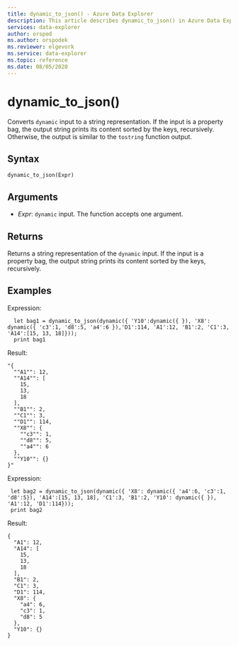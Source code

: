 ```yaml
---
title: dynamic_to_json() - Azure Data Explorer 
description: This article describes dynamic_to_json() in Azure Data Explorer.
services: data-explorer
author: orspod
ms.author: orspodek
ms.reviewer: elgevork
ms.service: data-explorer
ms.topic: reference
ms.date: 08/05/2020
---
```

# dynamic_to_json()

Converts `dynamic` input to a string representation.
If the input is a property bag, the output string prints its content sorted by the keys, recursively. Otherwise, the output is similar to the `tostring` function output.

## Syntax

`dynamic_to_json(Expr)`

## Arguments

* *Expr*: `dynamic` input. The function accepts one argument.

## Returns

Returns a string representation of the `dynamic` input. If the input is a property bag, the output string prints its content sorted by the keys, recursively.

## Examples

Expression:

```kusto
  let bag1 = dynamic_to_json(dynamic({ 'Y10':dynamic({ }), 'X8': dynamic({ 'c3':1, 'd8':5, 'a4':6 }),'D1':114, 'A1':12, 'B1':2, 'C1':3, 'A14':[15, 13, 18]}));
  print bag1
```
  
Result:

```
"{
  ""A1"": 12,
  ""A14"": [
    15,
    13,
    18
  ],
  ""B1"": 2,
  ""C1"": 3,
  ""D1"": 114,
  ""X8"": {
    ""c3"": 1,
    ""d8"": 5,
    ""a4"": 6
  },
  ""Y10"": {}
}"
```

Expression:

```kusto
 let bag2 = dynamic_to_json(dynamic({ 'X8': dynamic({ 'a4':6, 'c3':1, 'd8':5}), 'A14':[15, 13, 18], 'C1':3, 'B1':2, 'Y10': dynamic({ }), 'A1':12, 'D1':114}));
 print bag2
```
 
Result:

```
{
  "A1": 12,
  "A14": [
    15,
    13,
    18
  ],
  "B1": 2,
  "C1": 3,
  "D1": 114,
  "X8": {
    "a4": 6,
    "c3": 1,
    "d8": 5
  },
  "Y10": {}
}
```

